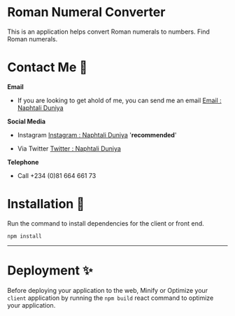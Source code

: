 # Roman Numeral Converter

This is an application helps convert Roman numerals to numbers. Find Roman numerals.

# Contact Me :rocket:

**Email**

- If you are looking to get ahold of me, you can send me an email [Email : Naphtali Duniya](mailto:naphtaliduniya2@gmail.com)

**Social Media**

- Instagram [Instagram : Naphtali Duniya](https://www.instagram.com/_kouqhar) '**recommended**'

* Via Twitter [Twitter : Naphtali Duniya](https://twitter.com/kouqhar)

**Telephone**

- Call +234 (0)81 664 661 73

# Installation :metal:

Run the command to install dependencies for the client or front end.

```
npm install
```

---

# Deployment :sparkles:

Before deploying your application to the web, Minify or Optimize your `client` application by running the `npm build` react command to optimize your application.
